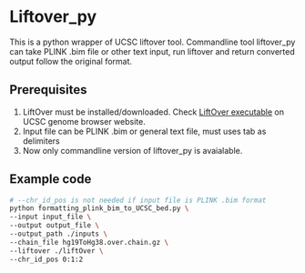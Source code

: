 # Liftover_py
This is a python wrapper of UCSC liftover tool.
Commandline tool liftover_py can take PLINK .bim file or other text input, run liftover and return converted output follow the original format.

## Prerequisites
1. LiftOver must be installed/downloaded. Check [LiftOver executable](https://genome.ucsc.edu/goldenPath/help/hgTracksHelp.html#Liftover) on UCSC genome browser website.
2. Input file can be PLINK .bim or general text file, must uses tab as delimiters
3. Now only commandline version of liftover_py is avaialable.

## Example code
```bash
# --chr_id_pos is not needed if input file is PLINK .bim format
python formatting_plink_bim_to_UCSC_bed.py \
--input input_file \
--output output_file \
--output_path ./inputs \
--chain_file hg19ToHg38.over.chain.gz \
--liftover ./liftOver \
--chr_id_pos 0:1:2
```